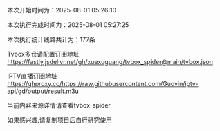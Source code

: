 
本次开始时间为：2025-08-01 05:26:10

本次执行完成时间为：2025-08-01 05:27:25

本次执行统计线路共计为：177条

Tvbox多仓请配置订阅地址 https://fastly.jsdelivr.net/gh/xuexuguang/tvbox_spider@main/tvbox.json

IPTV直播订阅地址 https://ghproxy.cc/https://raw.githubusercontent.com/Guovin/iptv-api/gd/output/result.m3u

当前内容来源详情请查看tvbox_spider

如果感兴趣,请复制项目后自行研究使用
